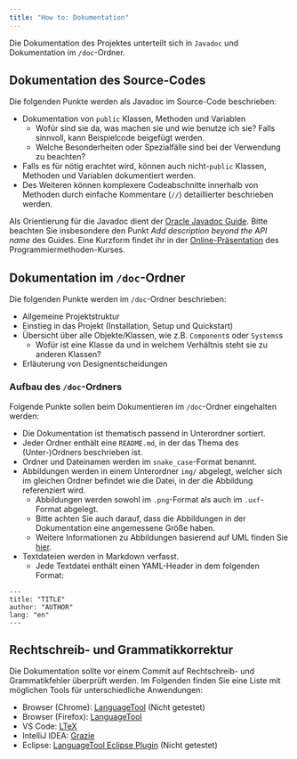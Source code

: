 ```yaml
---
title: "How to: Dokumentation"
---
```



Die Dokumentation des Projektes unterteilt sich in `Javadoc` und Dokumentation im `/doc`-Ordner.

## Dokumentation des Source-Codes

Die folgenden Punkte werden als Javadoc im Source-Code beschrieben:

* Dokumentation von `public` Klassen, Methoden und Variablen
  * Wofür sind sie da, was machen sie und wie benutze ich sie? Falls sinnvoll, kann Beispielcode beigefügt werden.
  * Welche Besonderheiten oder Spezialfälle sind bei der Verwendung zu beachten?
* Falls es für nötig erachtet wird, können auch nicht-`public` Klassen, Methoden und Variablen dokumentiert werden.
* Des Weiteren können komplexere Codeabschnitte innerhalb von Methoden durch einfache Kommentare (`//`) detaillierter beschrieben werden.

Als Orientierung für die Javadoc dient der [Oracle Javadoc Guide](https://www.oracle.com/technical-resources/articles/java/javadoc-tool.html). Bitte beachten Sie insbesondere den Punkt _Add description beyond the API name_ des Guides. Eine Kurzform findet ihr in der [Online-Präsentation](https://www.hsbi.de/elearning/data/FH-Bielefeld/lm_data/lm_1359639/coding/javadoc.html) des Programmiermethoden-Kurses.

## Dokumentation im `/doc`-Ordner

Die folgenden Punkte werden im `/doc`-Ordner beschrieben:

* Allgemeine Projektstruktur
* Einstieg in das Projekt (Installation, Setup und Quickstart)
* Übersicht über alle Objekte/Klassen, wie z.B. `Component`s oder `Systems`s
  * Wofür ist eine Klasse da und in welchem Verhältnis steht sie zu anderen Klassen?
* Erläuterung von Designentscheidungen

### Aufbau des `/doc`-Ordners

Folgende Punkte sollen beim Dokumentieren im `/doc`-Ordner eingehalten werden:

* Die Dokumentation ist thematisch passend in Unterordner sortiert.
* Jeder Ordner enthält eine `README.md`, in der das Thema des (Unter-)Ordners beschrieben ist.
* Ordner und Dateinamen werden im `snake_case`-Format benannt.
* Abbildungen werden in einem Unterordner `img/` abgelegt, welcher sich im gleichen Ordner befindet wie die Datei, in der die Abbildung referenziert wird.
  * Abbildungen werden sowohl im `.png`-Format als auch im `.uxf`-Format abgelegt.
  * Bitte achten Sie auch darauf, dass die Abbildungen in der Dokumentation eine angemessene Größe haben.
  * Weitere Informationen zu Abbildungen basierend auf UML finden Sie [hier](UML).
* Textdateien werden in Markdown verfasst.
  * Jede Textdatei enthält einen YAML-Header in dem folgenden Format:

```
---
title: "TITLE"
author: "AUTHOR"
lang: "en"
---
```

## Rechtschreib- und Grammatikkorrektur

Die Dokumentation sollte vor einem Commit auf Rechtschreib- und Grammatikfehler überprüft werden. Im Folgenden finden Sie eine Liste mit möglichen Tools für unterschiedliche Anwendungen:

* Browser (Chrome): [LanguageTool](https://chrome.google.com/webstore/detail/grammar-spell-checker%E2%80%94lan/oldceeleldhonbafppcapldpdifcinji) (Nicht getestet)
* Browser (Firefox): [LanguageTool](https://addons.mozilla.org/de/firefox/addon/languagetool/)
* VS Code: [LTeX](https://marketplace.visualstudio.com/items?itemName=valentjn.vscode-ltex)
* IntelliJ IDEA: [Grazie](https://plugins.jetbrains.com/plugin/16136-grazie-professional)
* Eclipse: [LanguageTool Eclipse Plugin](https://github.com/vogellacompany/languagetool-eclipse-plugin) (Nicht getestet)
